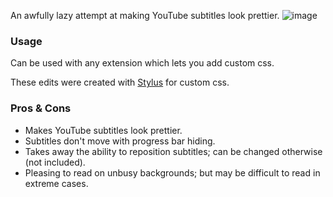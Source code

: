 An awfully lazy attempt at making YouTube subtitles look prettier.
![image](https://github.com/user-attachments/assets/36063ee4-548b-4aa5-8941-8ad8309cea6b)

### Usage
Can be used with any extension which lets you add custom css.

These edits were created with [Stylus](https://add0n.com/stylus.html) for custom css. 

### Pros & Cons
- Makes YouTube subtitles look prettier.
- Subtitles don't move with progress bar hiding.
- Takes away the ability to reposition subtitles; can be changed otherwise (not included).
- Pleasing to read on unbusy backgrounds; but may be difficult to read in extreme cases.
